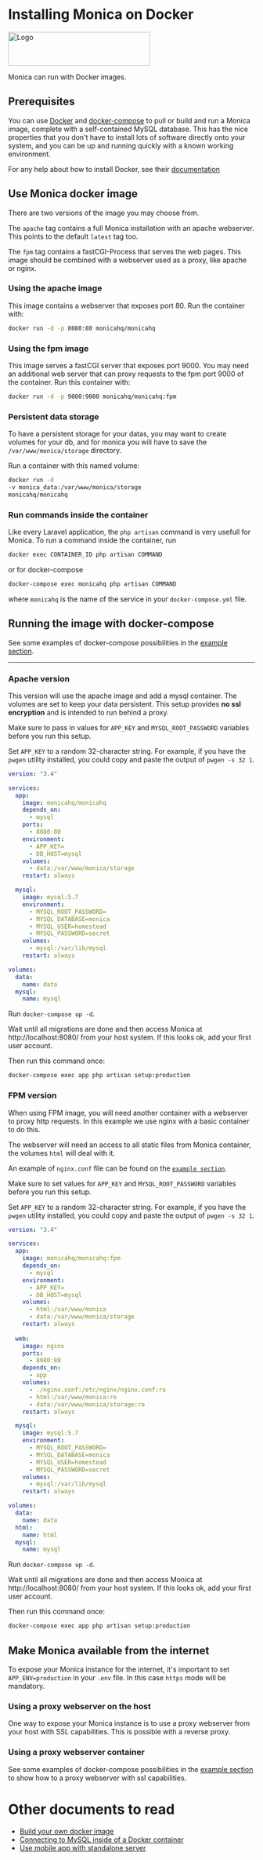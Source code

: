 # Installing Monica on Docker

<img alt="Logo" src="https://upload.wikimedia.org/wikipedia/commons/thumb/4/4e/Docker_%28container_engine%29_logo.svg/915px-Docker_%28container_engine%29_logo.svg.png" width="290" height="69" />

Monica can run with Docker images.

## Prerequisites

You can use [Docker](https://www.docker.com) and
[docker-compose](https://docs.docker.com/compose/) to pull or build
and run a Monica image, complete with a self-contained MySQL database.
This has the nice properties that you don't have to install lots of
software directly onto your system, and you can be up and running
quickly with a known working environment.

For any help about how to install Docker, see their [documentation](https://docs.docker.com/install/)

## Use Monica docker image

There are two versions of the image you may choose from.

The `apache` tag contains a full Monica installation with an apache webserver. This points to the default `latest` tag too.

The `fpm` tag contains a fastCGI-Process that serves the web pages. This image should be combined with a webserver used as a proxy, like apache or nginx.

### Using the apache image

This image contains a webserver that exposes port 80. Run the container with:
```sh
docker run -d -p 8080:80 monicahq/monicahq
```

### Using the fpm image

This image serves a fastCGI server that exposes port 9000. You may need an additional web server that can proxy requests to the fpm port 9000 of the container.
Run this container with:
```sh
docker run -d -p 9000:9000 monicahq/monicahq:fpm
```

### Persistent data storage

To have a persistent storage for your datas, you may want to create volumes for your db, and for monica you will have to save the `/var/www/monica/storage` directory.

Run a container with this named volume:
```sh
docker run -d 
-v monica_data:/var/www/monica/storage
monicahq/monicahq
```

### Run commands inside the container

Like every Laravel application, the `php artisan` command is very usefull for Monica.
To run a command inside the container, run

```sh
docker exec CONTAINER_ID php artisan COMMAND
```

or for docker-compose
```sh
docker-compose exec monicahq php artisan COMMAND
```
where `monicahq` is the name of the service in your `docker-compose.yml` file.


## Running the image with docker-compose

See some examples of docker-compose possibilities in the [example section](/scripts/docker/.examples).

---

### Apache version

This version will use the apache image and add a mysql container. The volumes are set to keep your data persistent. This setup provides **no ssl encryption** and is intended to run behind a proxy.

Make sure to pass in values for `APP_KEY` and `MYSQL_ROOT_PASSWORD` variables before you run this setup.

Set `APP_KEY` to a random 32-character string. For example, if you
have the `pwgen` utility installed, you could copy and paste the
output of `pwgen -s 32 1`.


```yaml
version: "3.4"

services:
  app:
    image: monicahq/monicahq
    depends_on:
      - mysql
    ports:
      - 8080:80
    environment:
      - APP_KEY=
      - DB_HOST=mysql
    volumes:
      - data:/var/www/monica/storage
    restart: always

  mysql:
    image: mysql:5.7
    environment:
      - MYSQL_ROOT_PASSWORD=
      - MYSQL_DATABASE=monica
      - MYSQL_USER=homestead
      - MYSQL_PASSWORD=secret
    volumes:
      - mysql:/var/lib/mysql
    restart: always

volumes:
  data:
    name: data
  mysql:
    name: mysql
```

Run `docker-compose up -d`.

Wait until all migrations are done and then access Monica at http://localhost:8080/ from your host system. If this looks ok, add your first user account.

Then run this command once:
```sh
docker-compose exec app php artisan setup:production
```

### FPM version

When using FPM image, you will need another container with a webserver to proxy http requests. In this example we use nginx with a basic container to do this.

The webserver will need an access to all static files from Monica container, the volumes `html` will deal with it.

An example of `nginx.conf` file can be found on the [`example section`](/scripts/docker/.examples/supervisor/fpm/web/nginx.conf).

Make sure to set values for `APP_KEY` and `MYSQL_ROOT_PASSWORD` variables before you run this setup.

Set `APP_KEY` to a random 32-character string. For example, if you
have the `pwgen` utility installed, you could copy and paste the
output of `pwgen -s 32 1`.


```yaml
version: "3.4"

services:
  app:
    image: monicahq/monicahq:fpm
    depends_on:
      - mysql
    environment:
      - APP_KEY=
      - DB_HOST=mysql
    volumes:
      - html:/var/www/monica
      - data:/var/www/monica/storage
    restart: always
  
  web:
    image: nginx
    ports:
      - 8080:80
    depends_on:
      - app
    volumes:
      - ./nginx.conf:/etc/nginx/nginx.conf:ro
      - html:/var/www/monica:ro
      - data:/var/www/monica/storage:ro
    restart: always

  mysql:
    image: mysql:5.7
    environment:
      - MYSQL_ROOT_PASSWORD=
      - MYSQL_DATABASE=monica
      - MYSQL_USER=homestead
      - MYSQL_PASSWORD=secret
    volumes:
      - mysql:/var/lib/mysql
    restart: always

volumes:
  data:
    name: data
  html:
    name: html
  mysql:
    name: mysql
```

Run `docker-compose up -d`.

Wait until all migrations are done and then access Monica at http://localhost:8080/ from your host system. If this looks ok, add your first user account.

Then run this command once:
```sh
docker-compose exec app php artisan setup:production
```


## Make Monica available from the internet 

To expose your Monica instance for the internet, it's important to set `APP_ENV=production` in your `.env` file. In this case `https` mode will be mandatory.

### Using a proxy webserver on the host

One way to expose your Monica instance is to use a proxy webserver from your host with SSL capabilities. This is possible with a reverse proxy.

### Using a proxy webserver container

See some examples of docker-compose possibilities in the [example section](/scripts/docker/.examples) to show how to a proxy webserver with ssl capabilities.



# Other documents to read	

- [Build your own docker image](/docs/contribute/docker.md)
- [Connecting to MySQL inside of a Docker container](/docs/installation/docker-mysql.md)
- [Use mobile app with standalone server](/docs/installation/mobile.md)
